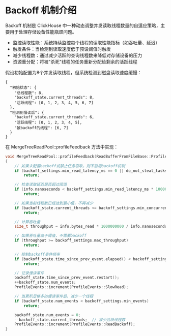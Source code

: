 # Backoff 机制介绍

Backoff 机制是 ClickHouse 中一种动态调整并发读取线程数量的自适应策略，主要用于处理存储设备性能瓶颈问题。

- 监控读取性能：系统持续监控每个线程的读取性能指标（如吞吐量、延迟）
- 触发条件：当检测到读取速度低于预设阈值时触发
- 减少线程数：通过减少活跃的查询线程数来降低对存储设备的压力
- 资源重分配：将被"杀死"线程的任务重新分配给剩余的活跃线程

假设初始配置为8个并发读取线程，但系统检测到磁盘读取速度缓慢：

```
{
  "初始状态": {
    "总线程数": 8,
    "backoff_state.current_threads": 8,
    "活跃线程": [0, 1, 2, 3, 4, 5, 6, 7]
  },
  "检测到慢读后": {
    "backoff_state.current_threads": 6,
    "活跃线程": [0, 1, 2, 3, 4, 5],
    "被backoff的线程": [6, 7]
  }
}
```

在 MergeTreeReadPool::profileFeedback 方法中实现：

```cpp
void MergeTreeReadPool::profileFeedback(ReadBufferFromFileBase::ProfileInfo info)
{
    // 如果未配置backoff或禁止任务窃取，则不启用backoff机制
    if (backoff_settings.min_read_latency_ms == 0 || do_not_steal_tasks)
        return;

    // 检查读取延迟是否超过阈值
    if (info.nanoseconds < backoff_settings.min_read_latency_ms * 1000000)
        return;

    // 如果当前线程数已经达到最小值，不再减少
    if (backoff_state.current_threads <= backoff_settings.min_concurrency)
        return;

    // 计算吞吐量
    size_t throughput = info.bytes_read * 1000000000 / info.nanoseconds;

    // 如果吞吐量高于阈值，不需要backoff
    if (throughput >= backoff_settings.max_throughput)
        return;

    // 控制backoff事件频率
    if (backoff_state.time_since_prev_event.elapsed() < backoff_settings.min_interval_between_events_ms * 1000000)
        return;

    // 记录慢读事件
    backoff_state.time_since_prev_event.restart();
    ++backoff_state.num_events;
    ProfileEvents::increment(ProfileEvents::SlowRead);

    // 当累积足够多的慢读事件后，减少一个线程
    if (backoff_state.num_events < backoff_settings.min_events)
        return;

    backoff_state.num_events = 0;
    --backoff_state.current_threads;  // 减少活跃线程数
    ProfileEvents::increment(ProfileEvents::ReadBackoff);
}
```